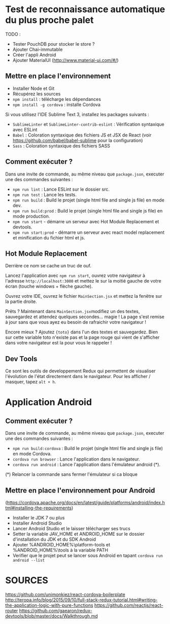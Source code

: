 # Test de reconnaissance automatique du plus proche palet

TODO :  
- Tester PouchDB pour stocker le store ?
- Ajouter Chai-immutable
- Créer l'appli Android
- Ajouter MaterialUI (http://www.material-ui.com/#/)

## Mettre en place l'environnement

- Installer Node et Git
- Récupérez les sources
- ```npm install``` : télécharge les dépendances
- ```npm install -g cordova``` : installe Cordova
  
Si vous utilisez l'IDE Sublime Text 3, installez les packages suivants :

- ```SublimeLinter``` et ```SublimeLinter-contrib-eslint``` : Vérification syntaxique avec ESLint
- ```Babel``` : Coloration syntaxique des fichiers JS et JSX de React (voir https://github.com/babel/babel-sublime pour la configuration)
- ```Sass``` : Coloration syntaxique des fichiers SASS

## Comment exécuter ?

Dans une invite de commande, au même niveau que `package.json`, executer une des commandes suivantes :

- ```npm run lint``` : Lance ESLint sur le dossier src.
- ```npm run test``` : Lance les tests.
- ```npm run build``` : Build le projet (single html file and single js file) en mode dev.
- ```npm run build:prod``` : Build le projet (single html file and single js file) en mode production.
- ```npm run start``` - démarre un serveur avec Hot Module Replacement et devtools.
- ```npm run start:prod``` - démarre un serveur avec react model replacement et minification du fichier html et js.


## Hot Module Replacement

Derrière ce nom se cache un truc de ouf.

Lancez l'application avec ```npm run start```, ouvrez votre navigateur à l'adresse ```http://localhost:3000``` et mettez le sur la moitié gauche de votre écran (touche windows + flèche gauche).

Ouvrez votre IDE, ouvrez le fichier ```MainSection.jsx``` et mettez la fenêtre sur la partie droite.

Prêts ? Maintenant dans ```MainSection.jsx```modifiez un des textes, sauvegardez et attendez quelques secondes... magie !
La page s'est remise à jour sans que vous ayez eu besoin de rafraichir votre navigateur !

Encore mieux ? Ajoutez ```{toto}``` dans l'un des textes et sauvegardez. Bien sur cette variable toto n'existe pas et la page rouge qui vient de s'afficher dans votre navigateur est la pour vous le rappeler !  

## Dev Tools

Ce sont les outils de developpement Redux qui permettent de visualiser l'évolution de l'état directement dans le navigateur.
Pour les afficher / masquer, tapez ```alt + h```. 


# Application Android 

## Comment exécuter ?

Dans une invite de commande, au même niveau que `package.json`, executer une des commandes suivantes :

- ```npm run build:cordova``` : Build le projet (single html file and single js file) en mode Cordova.
- ```cordova run browser``` : Lance l'application dans le navigateur.
- ```cordova run android``` : Lance l'application dans l'émulateur android (*).

(*) Relancer la commande sans fermer l'émulateur si ca bloque


## Mettre en place l'environnement pour Android

(https://cordova.apache.org/docs/en/latest/guide/platforms/android/index.html#installing-the-requirements)

- Installer le JDK 7 ou plus
- Installer Android Studio
- Lancer Android Studio et le laisser télécharger ses trucs
- Setter la variable JAV_HOME et ANDROID_HOME sur le dossier d'installation du JDK et du SDK Android
- Ajouter %ANDROID_HOME%\platform-tools et %ANDROID_HOME%\tools à la variable PATH 
- Verifier que le projet peut se lancer sous Android en tapant `cordova run android --list`



# SOURCES 

https://github.com/unimonkiez/react-cordova-boilerplate
http://teropa.info/blog/2015/09/10/full-stack-redux-tutorial.html#writing-the-application-logic-with-pure-functions
https://github.com/reactjs/react-router
https://github.com/gaearon/redux-devtools/blob/master/docs/Walkthrough.md

